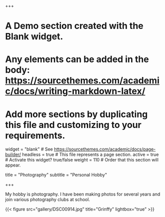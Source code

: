 +++
# A Demo section created with the Blank widget.
# Any elements can be added in the body: https://sourcethemes.com/academic/docs/writing-markdown-latex/
# Add more sections by duplicating this file and customizing to your requirements.

widget = "blank"  # See https://sourcethemes.com/academic/docs/page-builder/
headless = true  # This file represents a page section.
active = true  # Activate this widget? true/false
weight = 110  # Order that this section will appear.

title = "Photography"
subtitle = "Personal Hobby"

+++

My hobby is photography. I have been making photos for several years and join various photography clubs at school.

{{< figure src="gallery/DSC00914.jpg" title="Grinffy" lightbox="true" >}}
